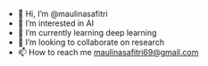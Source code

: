 - 👋 Hi, I’m @maulinasafitri
- 👀 I’m interested in AI
- 🌱 I’m currently learning deep learning
- 💞️ I’m looking to collaborate on research
- 📫 How to reach me maulinasafitri69@gmail.com

<!---
maulinasafitri/maulinasafitri is a ✨ special ✨ repository because its `README.md` (this file) appears on your GitHub profile.
You can click the Preview link to take a look at your changes.
--->
